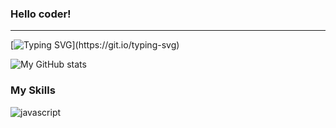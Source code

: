 ### Hello coder!

---

[![Typing SVG](https://readme-typing-svg.herokuapp.com?color=%23000000&size=30&center=true&vCenter=true&multiline=true&width=800&height=100&lines=A+front-end+developer.;Believes+that+code+can+change+life.)](https://git.io/typing-svg)


![My GitHub stats](https://github-readme-stats.vercel.app/api?username=weirui88888&show_icons=true&hide=prs&theme=graywhite&line_height=30)


### My Skills

![javascript](https://img.shields.io/badge/javascript-orange?logo=javascript)


